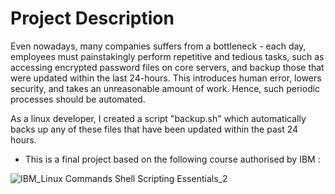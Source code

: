 # Project Description

Even nowadays, many companies suffers from a bottleneck - each day, employees must painstakingly perform repetitive and tedious tasks, such as accessing encrypted password files on core servers, and backup those that were updated within the last 24-hours. This introduces human error, lowers security, and takes an unreasonable amount of work. Hence, such periodic processes should be automated.

As a linux developer, I created a script "backup.sh" which automatically backs up any of these files that have been updated within the past 24 hours. 

* This is a final project based on the following course authorised by IBM :

![IBM_Linux Commands Shell Scripting Essentials_2](https://user-images.githubusercontent.com/79074359/176140794-790a7cc7-25f8-4f16-9255-5550d8fb7292.png)
